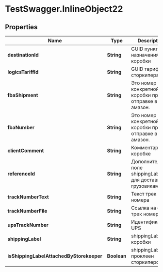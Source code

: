 # TestSwagger.InlineObject22

## Properties

Name | Type | Description | Notes
------------ | ------------- | ------------- | -------------
**destinationId** | **String** | GUID пункта назначения коробки | [optional] 
**logicsTariffId** | **String** | GUID тарифа к сторкипера | [optional] 
**fbaShipment** | **String** | Это номер конкретной коробки при отправке в амазон. | [optional] 
**fbaNumber** | **String** | Это номер конкретной коробки при отправке в амазон. | [optional] 
**clientComment** | **String** | Комментарии к коробке | [optional] 
**referenceId** | **String** | Дополнительное поле shippingLabel для доставки грузовиками | [optional] 
**trackNumberText** | **String** | Текст трек номера | [optional] 
**trackNumberFile** | **String** | Ссылка на фото трек номера | [optional] 
**upsTrackNumber** | **String** | Идентификатор UPS | [optional] 
**shippingLabel** | **String** | shippingLabel коробки | [optional] 
**isShippingLabelAttachedByStorekeeper** | **Boolean** | shippingLabel проклеен сторкипером | [optional] 


